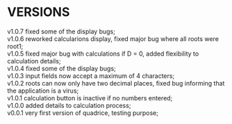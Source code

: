 # VERSIONS
v1.0.7 fixed some of the display bugs;   
v1.0.6 reworked calcularions display, fixed major bug where all roots were root1;   
v1.0.5 fixed major bug with calculations if D = 0, added flexibility to calculation details;  
v1.0.4 fixed some of the display bugs;  
v1.0.3 input fields now accept a maximum of 4 characters;  
v1.0.2 roots can now only have two decimal places, fixed bug informing that the application is a virus;  
v1.0.1 calculation button is inactive if no numbers entered;  
v1.0.0 added details to calculation process;  
v0.0.1 very first version of quadrice, testing purpose;  
